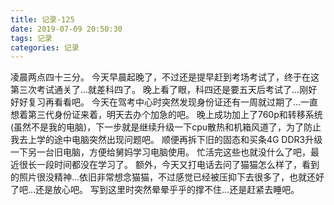 ```yaml
---
title: 记录-125
date: 2019-07-09 20:50:30
tags: 记录
categories: 记录
---
```

凌晨两点四十三分。
今天早晨起晚了，不过还是提早赶到考场考试了，终于在这第三次考试通关了...就差科四了。
晚上看了眼，科四还是要五天后考试了...刚好好好复习再看看吧。
今天在驾考中心时突然发现身份证还有一周就过期了...一直想着第三代身份证来着，明天去办个加急的吧。
晚上成功加上了760p和转移系统(虽然不是我的电脑)，下一步就是继续升级一下cpu散热和机箱风道了，为了防止我去上学的途中电脑突然出现问题吧。
顺便再拆下旧的固态和买条4G DDR3升级一下另一台旧电脑，方便给舅妈学习电脑使用。
忙活完这些也就没什么了吧，最近很长一段时间都没在学习了。
额外，今天又打电话去问了猫猫怎么样了，看到的照片很没精神...依旧非常想念猫猫，不过感觉已经被压抑下去很多了，也就还好了吧...还是放心吧。
写到这里时突然晕晕乎乎的撑不住...还是赶紧去睡吧。